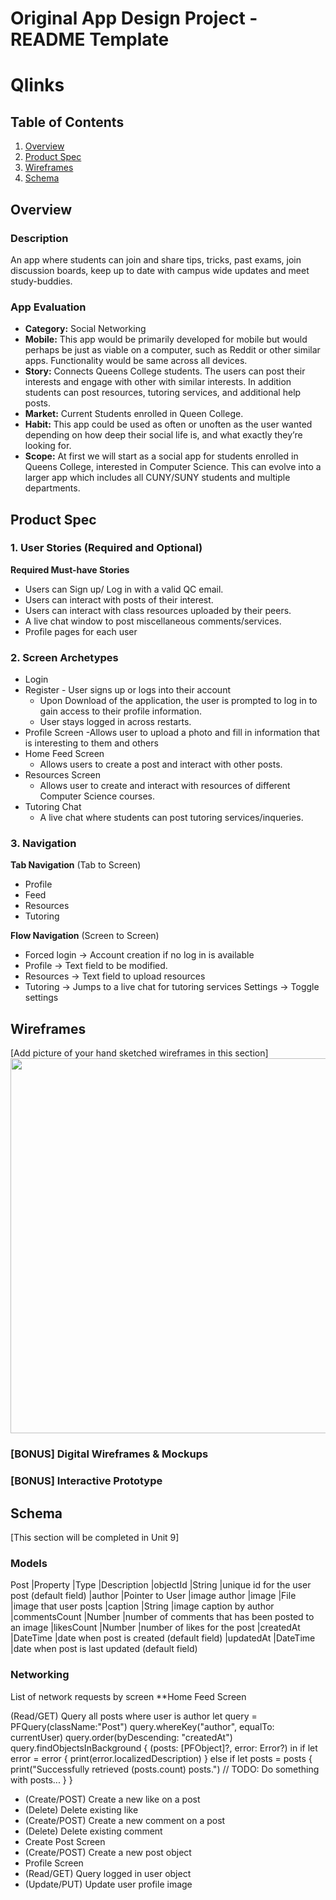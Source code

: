 Original App Design Project - README Template
===

# Qlinks

## Table of Contents
1. [Overview](#Overview)
1. [Product Spec](#Product-Spec)
1. [Wireframes](#Wireframes)
2. [Schema](#Schema)

## Overview
### Description
An app where students can join and share tips, tricks, past exams, join discussion boards, keep up to date with campus wide updates and meet study-buddies.

### App Evaluation
- **Category:** Social Networking 
- **Mobile:** This app would be primarily developed for mobile but would perhaps be just as viable on a computer, such as Reddit or other similar apps. Functionality would be same across all devices.
- **Story:** Connects Queens College students. The users can post their interests and engage with other with similar interests. In addition students can post resources, tutoring services, and additional help posts.
- **Market:** Current Students enrolled in Queen College. 
- **Habit:** This app could be used as often or unoften as the user wanted depending on how deep their social life is, and what exactly they’re looking for.
- **Scope:** At first we will start as a social app for students enrolled in Queens College, interested in Computer Science. This can evolve into a larger app which includes all CUNY/SUNY students and multiple departments.  

## Product Spec

### 1. User Stories (Required and Optional)
**Required Must-have Stories**
- Users can Sign up/ Log in with a valid QC email.
- Users can interact with posts of their interest.
- Users can interact with class resources uploaded by their peers.
- A live chat window to post miscellaneous comments/services.
- Profile pages for each user


### 2. Screen Archetypes
- Login
- Register - User signs up or logs into their account
  - Upon Download of the application, the user is prompted to log in to gain access to their profile information.
  - User stays logged in across restarts. 
- Profile Screen
  -Allows user to upload a photo and fill in information that is interesting to them and others
- Home Feed Screen
  - Allows users to create a post and interact with other posts. 
- Resources Screen 
  - Allows user to create and interact with resources of different Computer Science courses.
- Tutoring Chat
  - A live chat where students can post tutoring services/inqueries.

### 3. Navigation

**Tab Navigation** (Tab to Screen)

* Profile
* Feed
* Resources
* Tutoring

**Flow Navigation** (Screen to Screen)

* Forced login -> Account creation if no log in is available
* Profile -> Text field to be modified.
* Resources -> Text field to upload resources
* Tutoring -> Jumps to a live chat for tutoring services
Settings -> Toggle settings

## Wireframes
[Add picture of your hand sketched wireframes in this section]
<img src="YOUR_WIREFRAME_IMAGE_URL" width=600>

### [BONUS] Digital Wireframes & Mockups

### [BONUS] Interactive Prototype

## Schema 
[This section will be completed in Unit 9]
### Models

Post
|Property       |Type               |Description
|objectId       |String             |unique id for the user post (default field)
|author         |Pointer to User    |image author
|image          |File               |image that user posts
|caption        |String             |image caption by author
|commentsCount  |Number             |number of comments that has been posted to an image
|likesCount     |Number             |number of likes for the post
|createdAt      |DateTime           |date when post is created (default field)
|updatedAt      |DateTime           |date when post is last updated (default field)

### Networking
List of network requests by screen
**Home Feed Screen

(Read/GET) Query all posts where user is author
let query = PFQuery(className:"Post")
query.whereKey("author", equalTo: currentUser)
query.order(byDescending: "createdAt")
query.findObjectsInBackground { (posts: [PFObject]?, error: Error?) in
   if let error = error { 
      print(error.localizedDescription)
   } else if let posts = posts {
      print("Successfully retrieved \(posts.count) posts.")
  // TODO: Do something with posts...
   }
}
-  (Create/POST) Create a new like on a post
-  (Delete) Delete existing like
-  (Create/POST) Create a new comment on a post
-  (Delete) Delete existing comment
- Create Post Screen
- (Create/POST) Create a new post object
- Profile Screen
- (Read/GET) Query logged in user object
- (Update/PUT) Update user profile image
